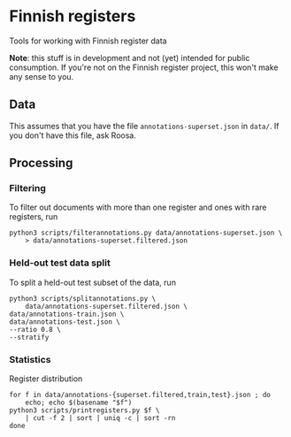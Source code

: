 # Finnish registers

Tools for working with Finnish register data

**Note**: this stuff is in development and not (yet) intended for
public consumption.  If you're not on the Finnish register project,
this won't make any sense to you.

## Data

This assumes that you have the file `annotations-superset.json` in
`data/`. If you don't have this file, ask Roosa.

## Processing

### Filtering

To filter out documents with more than one register and ones with rare registers, run

    python3 scripts/filterannotations.py data/annotations-superset.json \
        > data/annotations-superset.filtered.json

### Held-out test data split

To split a held-out test subset of the data, run

    python3 scripts/splitannotations.py \        
        data/annotations-superset.filtered.json \
	data/annotations-train.json \
	data/annotations-test.json \
	--ratio 0.8 \
	--stratify

### Statistics

Register distribution

    for f in data/annotations-{superset.filtered,train,test}.json ; do
        echo; echo $(basename "$f")
	python3 scripts/printregisters.py $f \
	    | cut -f 2 | sort | uniq -c | sort -rn
    done
